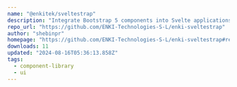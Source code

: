 ```yaml
---
name: "@enkitek/sveltestrap"
description: "Integrate Bootstrap 5 components into Svelte applications."
repo_url: "https://github.com/ENKI-Technologies-S-L/enki-sveltestrap"
author: "shebinpr"
homepage: "https://github.com/ENKI-Technologies-S-L/enki-sveltestrap#readme"
downloads: 11
updated: "2024-08-16T05:36:13.858Z"
tags: 
  - component-library
  - ui
---
```

